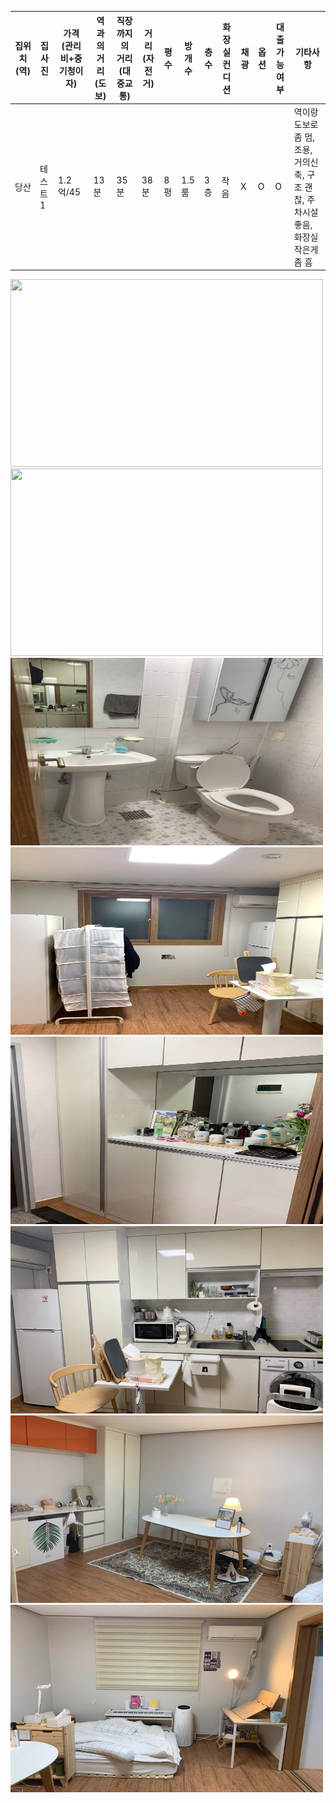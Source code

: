 |집위치(역)|집사진|가격(관리비+중기청이자)|역과의거리(도보)|직장까지의 거리(대중교통)|거리(자전거)|평수|방개수|층수|화장실컨디션|채광|옵션|대출가능여부|기타사항|
|---|------|---|---|---|---|---|---|---|---|---|---|---|---|
|당산|테스트1|1.2억/45|13분|35분|38분|8평|1.5룸|3층|작음|X|O|O|역이랑 도보로 좀 멈, 조용, 거의신축, 구조 괜찮, 주차시설 좋음, 화장실 작은게 좀 흠|


<img src="./KakaoTalk_20200822_183517018.jpg" width="500" height="300"></img>
<img src="./KakaoTalk_20200822_183517018_01%20(1).jpg" width="500" height="300"></img>
<img src="./KakaoTalk_20200822_202547671.jpg" width="500" height="300"></img>
<img src="./KakaoTalk_20200822_202547671_01.jpg" width="500" height="300"></img>
<img src="./KakaoTalk_20200822_202547671_02.jpg" width="500" height="300"></img>
<img src="./KakaoTalk_20200822_202547671_03.jpg" width="500" height="300"></img>
<img src="./KakaoTalk_20200822_202547671_04.jpg" width="500" height="300"></img>
<img src="./KakaoTalk_20200822_202547671_05.jpg" width="500" height="300"></img>
